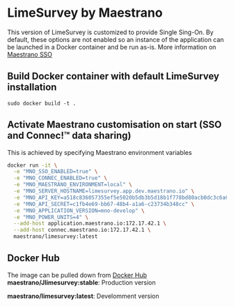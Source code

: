 # LimeSurvey by Maestrano
This version of LimeSurvey is customized to provide Single Sing-On. By default, these options are not enabled so an instance of the application can be launched in a Docker container and be run as-is.
More information on [Maestrano SSO](https://maestrano.com)

## Build Docker container with default LimeSurvey installation
`sudo docker build -t .`

## Activate Maestrano customisation on start (SSO and Connec!™ data sharing)
This is achieved by specifying Maestrano environment variables

```bash
docker run -it \
  -e "MNO_SSO_ENABLED=true" \
  -e "MNO_CONNEC_ENABLED=true" \
  -e "MNO_MAESTRANO_ENVIRONMENT=local" \
  -e "MNO_SERVER_HOSTNAME=limesurvey.app.dev.maestrano.io" \
  -e "MNO_API_KEY=a518c836057355ef5e5020b5db3b5d18b1f778bd80acb0dc3c6a086645f4aa71" \
  -e "MNO_API_SECRET=c1fb4e69-bb67-48b4-a1a6-c23734b348cc" \
  -e "MNO_APPLICATION_VERSION=mno-develop" \
  -e "MNO_POWER_UNITS=4" \
  --add-host application.maestrano.io:172.17.42.1 \
  --add-host connec.maestrano.io:172.17.42.1 \
  maestrano/limesurvey:latest
 ```

## Docker Hub
The image can be pulled down from [Docker Hub](https://registry.hub.docker.com/u/maestrano/limesurvey/)
**maestrano/Jlimesurvey:stable**: Production version

**maestrano/limesurvey:latest**: Develomment version
